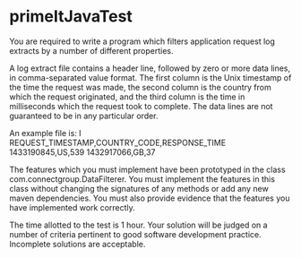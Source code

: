 # primeItJavaTest

You are required to write a program which filters application request log extracts by a number of different properties.

A log extract file contains a header line, followed by zero or more data lines, in comma-separated value format. The
first column is the Unix timestamp of the time the request was made, the second column is the country from which the
request originated, and the third column is the time in milliseconds which the request took to complete. The data lines
are not guaranteed to be in any particular order.

An example file is:
I
    REQUEST_TIMESTAMP,COUNTRY_CODE,RESPONSE_TIME
    1433190845,US,539
    1432917066,GB,37

The features which you must implement have been prototyped in the class com.connectgroup.DataFilterer. You must implement the
features in this class without changing the signatures of any methods or add any new maven dependencies. You must also provide
evidence that the features you have implemented work correctly.

The time allotted to the test is 1 hour. Your solution will be judged on a number of criteria pertinent to good
software development practice. Incomplete solutions are acceptable.
